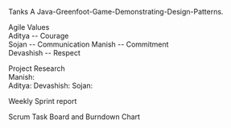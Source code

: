 Tanks
A Java-Greenfoot-Game-Demonstrating-Design-Patterns.

Agile Values  
Aditya -- Courage  
Sojan -- Communication 
Manish -- Commitment   
Devashish -- Respect  

Project Research  
Manish:  
Aditya: 
Devashish: 
Sojan: 

Weekly Sprint report  


Scrum Task Board and Burndown Chart 


